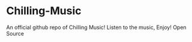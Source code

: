 # Chilling-Music
An official github repo of Chilling Music! Listen to the music, Enjoy! Open Source 
